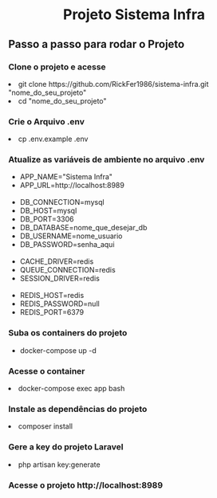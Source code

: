 <h1 align="center">Projeto Sistema Infra</h1>

<h2>Passo a passo para rodar o Projeto</h2>
<h3>Clone o projeto e acesse</h3>
<li>git clone https://github.com/RickFer1986/sistema-infra.git "nome_do_seu_projeto"</li>
<li>cd "nome_do_seu_projeto"</li>
<h3>Crie o Arquivo .env</h3>
<li>cp .env.example .env</li>
<h3>Atualize as variáveis de ambiente no arquivo .env</h3>
<ul>
    <li>APP_NAME="Sistema Infra"</li>
    <li>APP_URL=http://localhost:8989</li>
    <br>
    <li>DB_CONNECTION=mysql</li>
    <li>DB_HOST=mysql</li>
    <li>DB_PORT=3306</li>
    <li>DB_DATABASE=nome_que_desejar_db</li>
    <li>DB_USERNAME=nome_usuario</li>
    <li>DB_PASSWORD=senha_aqui</li>
    <br>
    <li>CACHE_DRIVER=redis</li>
    <li>QUEUE_CONNECTION=redis</li>
    <li>SESSION_DRIVER=redis</li>
    <br>
    <li>REDIS_HOST=redis</li>
    <li>REDIS_PASSWORD=null</li>
    <li>REDIS_PORT=6379</li>
</ul>
<h3>Suba os containers do projeto</h3>
<ul>
    <li>docker-compose up -d</li>
</ul>
<h3>Acesse o container</h3>
<li>docker-compose exec app bash</li>

<h3>Instale as dependências do projeto</h3>
<li>composer install</li>

<h3>Gere a key do projeto Laravel</h3>
<li>php artisan key:generate</li>

<h3>Acesse o projeto http://localhost:8989</h3>
